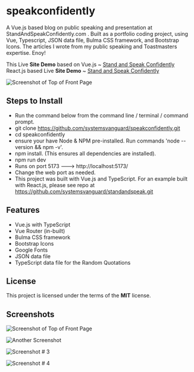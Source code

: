 # speakconfidently
A Vue.js based blog on public speaking and presentation at StandAndSpeakConfidently.com .  Built as a portfolio coding project, using Vue, Typescript, JSON data file, Bulma CSS framework, and Bootstrap Icons.  The articles I wrote from my public speaking and Toastmasters expertise.  Enoy!

This Live **Site Demo** based on Vue.js ~ [Stand and Speak Confidently](http://speakconfidently.ryanhunter.ca/) 
React.js based Live **Site Demo** ~ [Stand and Speak Confidently](https://standandspeakconfidently.com/) 

![Screenshot of Top of Front Page](https://standandspeakconfidently.com/screens/screen_1.webp) 


## Steps to Install 
- Run the command below from the command line / terminal / command prompt.
- git clone https://github.com/systemsvanguard/speakconfidently.git    
- cd speakconfidently 
- ensure your have Node & NPM pre-installed. Run commands 'node --version && npm -v'.
- npm install.  (This ensures all dependencies are installed).
- npm run dev 
- Runs on port 5173 ---> http://localhost:5173/  
- Change the web port as needed.
- This project was built with Vue.js and TypeScript.  For an example built with React.js, please see repo at https://github.com/systemsvanguard/standandspeak.git  


## Features
- Vue.js with TypeScript  
- Vue Router (in-built) 
- Bulma CSS framework 
- Bootstrap Icons
- Google Fonts
- JSON data file 
- TypeScript data file for the Random Quotations  



## License
This project is licensed under the terms of the **MIT** license.


## Screenshots 

![Screenshot of Top of Front Page](https://standandspeakconfidently.com/screens/screen_1.webp)

![Another Screenshot](https://standandspeakconfidently.com/screens/screen_2.webp)

![Screenshot # 3](https://standandspeakconfidently.com/screens/screen_3.webp)

![Screenshot # 4](https://standandspeakconfidently.com/screens/screen_4.webp)


